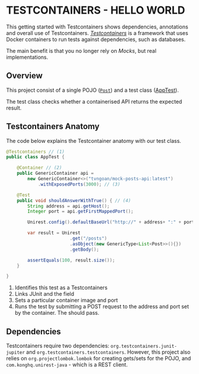 # TESTCONTAINERS - HELLO WORLD
This getting started with Testcontainers shows dependencies, annotations and overall use of Testcontainers. [_Testcontainers_](https://testcontainers.com) is a framework that uses Docker containers to run tests against dependencies, such as databases.

The main benefit is that you no longer rely on _Mocks_, but real implementations.

## Overview
This project consist of a single POJO ([`Post`](./src/main/java/com/example/Post.java)) and a test class ([AppTest](./src/test/java/com/example/AppTest.java)). 

The test class checks whether a containerised API returns the expected result.

## Testcontainers Anatomy
The code below explains the Testcontainer anatomy with our test class.

```java
@Testcontainers // (1)
public class AppTest {

    @Container // (2)
    public GenericContainer api = 
        new GenericContainer<>("tvngoan/mock-posts-api:latest")
            .withExposedPorts(3000); // (3)

    @Test
    public void shouldAnswerWithTrue() { // (4)
        String address = api.getHost();
        Integer port = api.getFirstMappedPort();

        Unirest.config().defaultBaseUrl("http://" + address+ ":" + port);

        var result = Unirest
                        .get("/posts")
                        .asObject(new GenericType<List<Post>>(){})
                        .getBody();

        assertEquals(100, result.size());
    }

}
```

1. Identifies this test as a Testcontainers
2. Links JUnit and the field
3. Sets a particular container image and port
4. Runs the test by submitting a POST request to the address and port set by the container. The should pass.

## Dependencies
Testcontainers require two dependencies: `org.testcontainers.junit-jupiter` and `org.testcontainers.testcontainers`. However, this project also relies on `org.projectlombok.lombok` for creating gets/sets for the POJO, and `com.konghq.unirest-java` - which is a REST client.